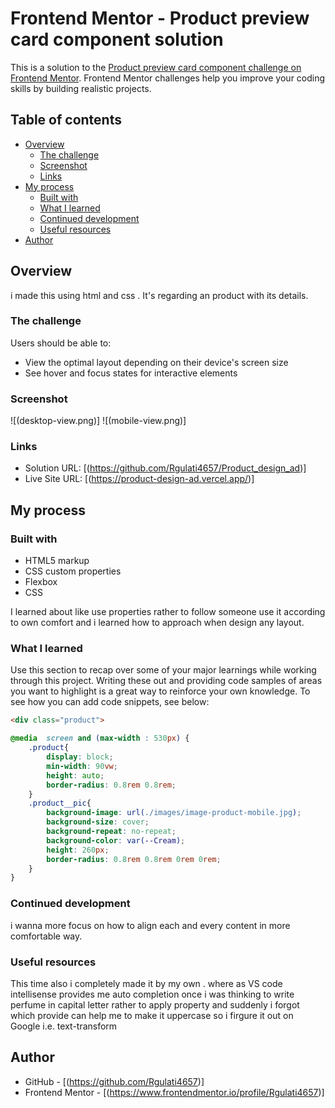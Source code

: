 # Frontend Mentor - Product preview card component solution

This is a solution to the [Product preview card component challenge on Frontend Mentor](https://www.frontendmentor.io/challenges/product-preview-card-component-GO7UmttRfa). Frontend Mentor challenges help you improve your coding skills by building realistic projects. 

## Table of contents

- [Overview](#overview)
  - [The challenge](#the-challenge)
  - [Screenshot](#screenshot)
  - [Links](#links)
- [My process](#my-process)
  - [Built with](#built-with)
  - [What I learned](#what-i-learned)
  - [Continued development](#continued-development)
  - [Useful resources](#useful-resources)
- [Author](#author)

## Overview
i made this using html and css . It's regarding an product with its details.
### The challenge

Users should be able to:

- View the optimal layout depending on their device's screen size
- See hover and focus states for interactive elements

### Screenshot

![(desktop-view.png)]
![(mobile-view.png)]


### Links

- Solution URL: [(https://github.com/Rgulati4657/Product_design_ad)]
- Live Site URL: [(https://product-design-ad.vercel.app/)]

## My process

### Built with

-  HTML5 markup
- CSS custom properties
- Flexbox
- CSS 


I learned about like use properties rather to follow someone use it according to own comfort and i learned how to approach when design any layout.

### What I learned

Use this section to recap over some of your major learnings while working through this project. Writing these out and providing code samples of areas you want to highlight is a great way to reinforce your own knowledge.
To see how you can add code snippets, see below:

```html
<div class="product">
```
```css
@media  screen and (max-width : 530px) {
    .product{
        display: block;
        min-width: 90vw;
        height: auto;
        border-radius: 0.8rem 0.8rem;
    }
    .product__pic{
        background-image: url(./images/image-product-mobile.jpg);
        background-size: cover;
        background-repeat: no-repeat;
        background-color: var(--Cream);
        height: 260px;
        border-radius: 0.8rem 0.8rem 0rem 0rem;
    }
}
```

### Continued development
i wanna more focus on how to align each and every content in more comfortable way.


### Useful resources

This time also i completely made it by my own .
where as VS code intellisense provides me auto completion 
once i was thinking to write perfume in capital letter rather to apply property and suddenly i forgot which provide can help me to make it uppercase so i firgure it out on Google  i.e. text-transform

## Author

- GitHub - [(https://github.com/Rgulati4657)]
- Frontend Mentor - [(https://www.frontendmentor.io/profile/Rgulati4657)]
